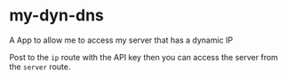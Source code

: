 # my-dyn-dns
A App to allow me to access my server that has a dynamic IP

Post to the `ip` route with the API key then you can access the server from the `server` route.